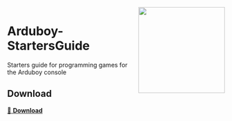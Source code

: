 <img src="https://arduboy.com/b/wp-content/uploads/2017/02/arduboyplay.gif" align="right" width="200px" />

# Arduboy-StartersGuide
Starters guide for programming games for the Arduboy console

## Download
[:floppy_disk: **Download**](https://github.com/StijnCaerts/Arduboy-StartersGuide/releases/latest/)

